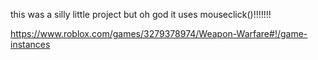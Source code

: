 this was a silly little project but oh god it uses mouseclick()!!!!!!!

https://www.roblox.com/games/3279378974/Weapon-Warfare#!/game-instances
